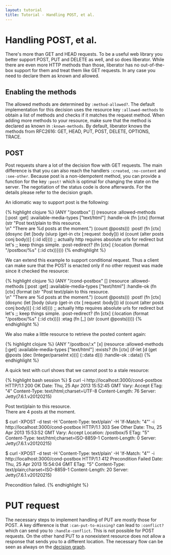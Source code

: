```yaml
---
layout: tutorial
title: Tutorial - Handling POST, et al.
---
```

# Handling POST, et al.

There's more than GET and HEAD requests. To be a useful web library
you better support POST, PUT and DELETE as well, and so does
liberator. While there are even more HTTP methods than those, liberator
has no out-of-the-box support for them and treat them like GET requests.
In any case you need to declare them as known and allowed.

## Enabling the methods

The allowed methods are determined by ````:method-allowed?````. The
default implementation for this decision uses the resource key
````:allowed-methods```` to obtain a list of methods and checks if it
matches the request method. When adding more methods to your resource,
make sure that the method is declared as known in
````:known-methods````. By default, liberator knows the methods from
RFC2616: GET, HEAD, PUT, POST, DELETE, OPTIONS, TRACE.

## POST

Post requests share a lot of the decision flow with GET requests. The
main difference is that you can also reach the handlers
````:created````, ````:no-content```` and ````:see-other````. Because
post is a non-idempotent method, you can provide a function for the
key ````:post!```` which is optimal for changing the state on the
server. The negotiation of the status code is done afterwards. For the
details please refer to the decision graph.

An idiomatic way to support post is the following:

{% highlight clojure %}
  (ANY "/postbox" []
       (resource
        :allowed-methods [:post :get]
        :available-media-types ["text/html"]
        :handle-ok (fn [ctx]
                     (format  (str "<html>Post text/plain to this resource.<br>\n"
                                   "There are %d posts at the moment.")
                              (count @posts)))
        :post! (fn [ctx]
                 (dosync 
                  (let [body (slurp (get-in ctx [:request :body]))
                        id   (count (alter posts conj body))]
                    {::id id})))
        ;; actually http requires absolute urls for redirect but let's
        ;; keep things simple.
        :post-redirect? (fn [ctx] {:location (format "/postbox/%s" (::id ctx))})))
{% endhighlight %}

We can extend this example to support conditional request. Thus a
client can make sure that the POST is enacted only if no other request
was made since it checked the resource:

{% highlight clojure %}
    (ANY "/cond-postbox" []
       (resource
        :allowed-methods [:post :get]
        :available-media-types ["text/html"]
        :handle-ok (fn [ctx]
                     (format  (str "<html>Post text/plain to this resource.<br>\n"
                                   "There are %d posts at the moment.")
                              (count @posts)))
        :post! (fn [ctx]
                 (dosync 
                  (let [body (slurp (get-in ctx [:request :body]))
                        id   (count (alter posts conj body))]
                    {::id id})))
        ;; actually http requires absolute urls for redirect but let's
        ;; keep things simple.
        :post-redirect? (fn [ctx] {:location (format "/postbox/%s" (::id ctx))})
        :etag (fn [_] (str (count @posts)))))
{% endhighlight %}

We also make a little resource to retrieve the posted content again:

{% highlight clojure %}
    (ANY "/postbox/:x" [x]
       (resource
        :allowed-methods [:get]
        :available-media-types ["text/html"]
        :exists? (fn [ctx] (if-let [d (get @posts (dec (Integer/parseInt x)))] {::data d}))
        :handle-ok ::data))
{% endhighlight %}

A quick test with curl shows that we cannot post to a stale resource:

{% highlight bash session %}
$ curl -i http://localhost:3000/cond-postbox
HTTP/1.1 200 OK
Date: Thu, 25 Apr 2013 15:52:45 GMT
Vary: Accept
ETag: "4"
Content-Type: text/html;charset=UTF-8
Content-Length: 76
Server: Jetty(7.6.1.v20120215)

<html>Post text/plain to this resource.<br>
There are 4 posts at the moment.

$ curl -XPOST -d test -H 'Content-Type: text/plain' -H 'If-Match: "4"' -i http://localhost:3000/cond-postbox
HTTP/1.1 303 See Other
Date: Thu, 25 Apr 2013 15:53:52 GMT
Vary: Accept
Location: /postbox/5
ETag: "5"
Content-Type: text/html;charset=ISO-8859-1
Content-Length: 0
Server: Jetty(7.6.1.v20120215)

$ curl -XPOST -d test -H 'Content-Type: text/plain' -H 'If-Match: "4"' -i http://localhost:3000/cond-postbox
HTTP/1.1 412 Precondition Failed
Date: Thu, 25 Apr 2013 15:54:04 GMT
ETag: "5"
Content-Type: text/plain;charset=ISO-8859-1
Content-Length: 20
Server: Jetty(7.6.1.v20120215)

Precondition failed.
{% endhighlight %}

# PUT request

The necessary steps to implement handling of PUT are mostly those for
POST. A key difference is that ````:can-put-to-missing?```` can lead
to ````:conflict?```` which can send you to ````:handle-conflict````.
This is not possible for POST requests. On the other hand PUT to a
nonexistent resource does not allow a response that sends you to a
different location. The necessary flow can be seen as always on the
[decision graph](decision-graph.html).
